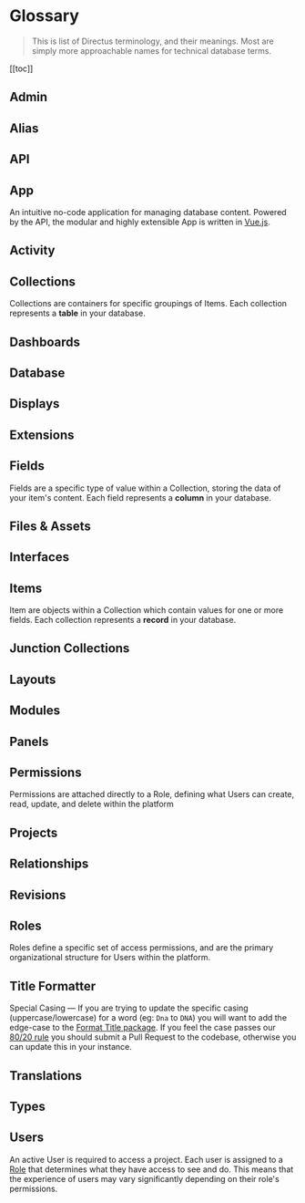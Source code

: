 # Glossary

> This is list of Directus terminology, and their meanings. Most are simply more approachable names for technical
> database terms.

[[toc]]

## Admin

## Alias

## API

## App

An intuitive no-code application for managing database content. Powered by the API, the modular and highly extensible
App is written in [Vue.js](https://vuejs.org).

## Activity

## Collections

Collections are containers for specific groupings of Items. Each collection represents a **table** in your database.

## Dashboards

## Database

## Displays

## Extensions

## Fields

Fields are a specific type of value within a Collection, storing the data of your item's content. Each field represents
a **column** in your database.

## Files & Assets

## Interfaces

## Items

Item are objects within a Collection which contain values for one or more fields. Each collection represents a
**record** in your database.

## Junction Collections

## Layouts

## Modules

## Panels

## Permissions

Permissions are attached directly to a Role, defining what Users can create, read, update, and delete within the
platform

## Projects

## Relationships

## Revisions

## Roles

Roles define a specific set of access permissions, and are the primary organizational structure for Users within the
platform.

## Title Formatter

Special Casing — If you are trying to update the specific casing (uppercase/lowercase) for a word (eg: `Dna` to `DNA`)
you will want to add the edge-case to the
[Format Title package](https://github.com/directus/directus/tree/main/packages/format-title/src). If you feel the case
passes our [80/20 rule](https://docs.directus.io/contributing/introduction/#feature-requests) you should submit a Pull
Request to the codebase, otherwise you can update this in your instance.

## Translations

## Types

## Users

An active User is required to access a project. Each user is assigned to a [Role](/concepts/roles/) that determines what
they have access to see and do. This means that the experience of users may vary significantly depending on their role's
permissions.
